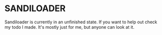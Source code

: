 # SANDILOADER
Sandiloader is currently in an unfinished state. If you want to help out check my todo I made. It's mostly just for me, but anyone can look at it.